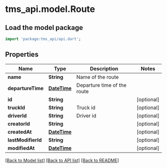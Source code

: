 # tms_api.model.Route

## Load the model package
```dart
import 'package:tms_api/api.dart';
```

## Properties
Name | Type | Description | Notes
------------ | ------------- | ------------- | -------------
**name** | **String** | Name of the route | 
**departureTime** | [**DateTime**](DateTime.md) | Departure time of the route | 
**id** | **String** |  | [optional] 
**truckId** | **String** | Truck id | [optional] 
**driverId** | **String** | Driver id | [optional] 
**creatorId** | **String** |  | [optional] 
**createdAt** | [**DateTime**](DateTime.md) |  | [optional] 
**lastModifierId** | **String** |  | [optional] 
**modifiedAt** | [**DateTime**](DateTime.md) |  | [optional] 

[[Back to Model list]](../README.md#documentation-for-models) [[Back to API list]](../README.md#documentation-for-api-endpoints) [[Back to README]](../README.md)


